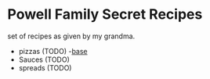 # Powell Family Secret Recipes

set of recipes as given by my grandma.

- pizzas (TODO)
    -[base](./pizzas/base.md)
- Sauces (TODO)
- spreads (TODO)


